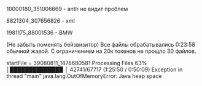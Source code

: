 10000180_351006669 - antlr не видит проблем

8821304_307656826 - xml

1981175_88001536 - BMW

(Не забыть поменять бейзвизитор)
Все файлы обрабатывались 0:23:58 обычной жавой. 
С ограничением на 20к токенов не прощло 30 файлов.

startFile = 39080811_1478680581
Processing Files  63% │█████████████▉        │ 42741/67717 (1:25:50 / 0:50:09)
Exception in thread "main" java.lang.OutOfMemoryError: Java heap space
